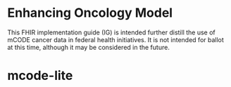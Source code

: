# Enhancing Oncology Model
This FHIR implementation guide (IG) is intended further distill the use of mCODE cancer data in federal health initiatives. It is not intended for ballot at this time, although it may be considered in the future. 
# mcode-lite
